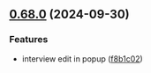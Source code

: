 ## [0.68.0](https://github.com/taskany-inc/hire/compare/v0.67.0...v0.68.0) (2024-09-30)


### Features

* interview edit in popup ([f8b1c02](https://github.com/taskany-inc/hire/commit/f8b1c0243daf44afbe11cb4c4792731fd38e22f2))

